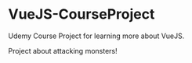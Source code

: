 # VueJS-CourseProject

Udemy Course Project for learning more about VueJS.

Project about attacking monsters!
